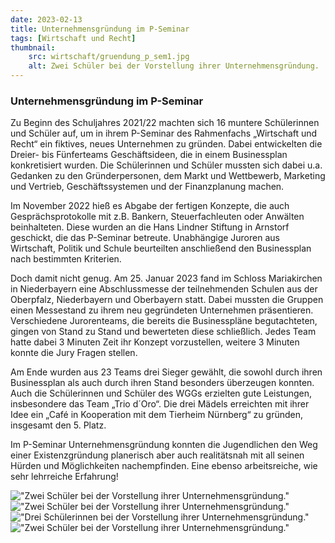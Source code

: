 ```yaml
---
date: 2023-02-13
title: Unternehmensgründung im P-Seminar
tags: [Wirtschaft und Recht]
thumbnail:
    src: wirtschaft/gruendung_p_sem1.jpg
    alt: Zwei Schüler bei der Vorstellung ihrer Unternehmensgründung.
---
```


### Unternehmensgründung im P-Seminar

Zu Beginn des Schuljahres 2021/22 machten sich 16 muntere Schülerinnen und Schüler auf, um in ihrem P-Seminar des Rahmenfachs „Wirtschaft und Recht“ ein fiktives, neues Unternehmen zu gründen. Dabei entwickelten die Dreier- bis Fünferteams Geschäftsideen, die in einem Businessplan konkretisiert wurden. Die Schülerinnen und Schüler mussten sich dabei u.a. Gedanken zu den Gründerpersonen, dem Markt und Wettbewerb, Marketing und Vertrieb, Geschäftssystemen und der Finanzplanung machen.

Im November 2022 hieß es Abgabe der fertigen Konzepte, die auch Gesprächsprotokolle mit z.B. Bankern, Steuerfachleuten oder Anwälten beinhalteten. Diese wurden an die Hans Lindner Stiftung in Arnstorf geschickt, die das P-Seminar betreute. Unabhängige Juroren aus Wirtschaft, Politik und Schule beurteilten anschließend den Businessplan nach bestimmten Kriterien.

Doch damit nicht genug. Am 25. Januar 2023 fand im Schloss Mariakirchen in Niederbayern eine Abschlussmesse der teilnehmenden Schulen aus der Oberpfalz, Niederbayern und Oberbayern statt. Dabei mussten die Gruppen einen Messestand zu ihrem neu gegründeten Unternehmen präsentieren. Verschiedene Jurorenteams, die bereits die Businesspläne begutachteten, gingen von Stand zu Stand und bewerteten diese schließlich. Jedes Team hatte dabei 3 Minuten Zeit ihr Konzept vorzustellen, weitere 3 Minuten konnte die Jury Fragen stellen.

Am Ende wurden aus 23 Teams drei Sieger gewählt, die sowohl durch ihren Businessplan als auch durch ihren Stand besonders überzeugen konnten.
Auch die Schülerinnen und Schüler des WGGs erzielten gute Leistungen, insbesondere das Team „Trio d´Oro“. Die drei Mädels erreichten mit ihrer Idee ein „Café in Kooperation mit dem Tierheim Nürnberg“ zu gründen, insgesamt den 5. Platz.

Im P-Seminar Unternehmensgründung konnten die Jugendlichen den Weg einer Existenzgründung planerisch aber auch realitätsnah mit all seinen Hürden und Möglichkeiten nachempfinden. Eine ebenso arbeitsreiche, wie sehr lehrreiche Erfahrung!

!["Zwei Schüler bei der Vorstellung ihrer Unternehmensgründung."](/images/anmeldung/wirtschaft/gruendung_p_sem1.jpg)
!["Zwei Schüler bei der Vorstellung ihrer Unternehmensgründung."](/images/anmeldung/wirtschaft/gruendung_p_sem2.jpg)
!["Drei Schülerinnen bei der Vorstellung ihrer Unternehmensgründung."](/images/wirtschaft/gruendung_p_sem3.jpg)
!["Zwei Schüler bei der Vorstellung ihrer Unternehmensgründung."](/images/anmeldung/wirtschaft/gruendung_p_sem4.jpg)